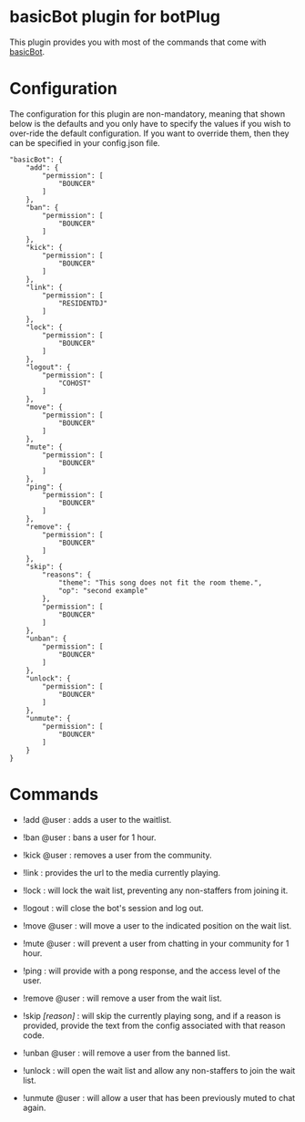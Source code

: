 # basicBot plugin for botPlug

This plugin provides you with most of the commands that come with [basicBot](https://github.com/Yemasthui/basicBot).

# Configuration

The configuration for this plugin are non-mandatory, meaning that shown below is the defaults and you only have to specify the values if you wish to over-ride the default configuration. If you want to override them, then they can be specified in your config.json file.

    "basicBot": {
        "add": {
            "permission": [
                "BOUNCER"
            ]
        },
        "ban": {
            "permission": [
                "BOUNCER"
            ]
        },
        "kick": {
            "permission": [
                "BOUNCER"
            ]
        },
        "link": {
            "permission": [
                "RESIDENTDJ"
            ]
        },
        "lock": {
            "permission": [
                "BOUNCER"
            ]
        },
        "logout": {
            "permission": [
                "COHOST"
            ]
        },
        "move": {
            "permission": [
                "BOUNCER"
            ]
        },
        "mute": {
            "permission": [
                "BOUNCER"
            ]
        },
        "ping": {
            "permission": [
                "BOUNCER"
            ]
        },
        "remove": {
            "permission": [
                "BOUNCER"
            ]
        },
        "skip": {
            "reasons": {
                "theme": "This song does not fit the room theme.",
                "op": "second example"
            },
            "permission": [
                "BOUNCER"
            ]
        },
        "unban": {
            "permission": [
                "BOUNCER"
            ]
        },
        "unlock": {
            "permission": [
                "BOUNCER"
            ]
        },
        "unmute": {
            "permission": [
                "BOUNCER"
            ]
        }
    }

# Commands

- !add @user : adds a user to the waitlist.

- !ban @user : bans a user for 1 hour.

- !kick @user : removes a user from the community.

- !link : provides the url to the media currently playing.

- !lock : will lock the wait list, preventing any non-staffers from joining it.

- !logout : will close the bot's session and log out.

- !move <position> @user : will move a user to the indicated position on the wait list.

- !mute @user : will prevent a user from chatting in your community for 1 hour.

- !ping : will provide with a pong response, and the access level of the user.

- !remove @user : will remove a user from the wait list.

- !skip _[reason]_ : will skip the currently playing song, and if a reason is provided, provide the text from the config associated with that reason code.

- !unban @user : will remove a user from the banned list.

- !unlock : will open the wait list and allow any non-staffers to join the wait list.

- !unmute @user : will allow a user that has been previously muted to chat again.
